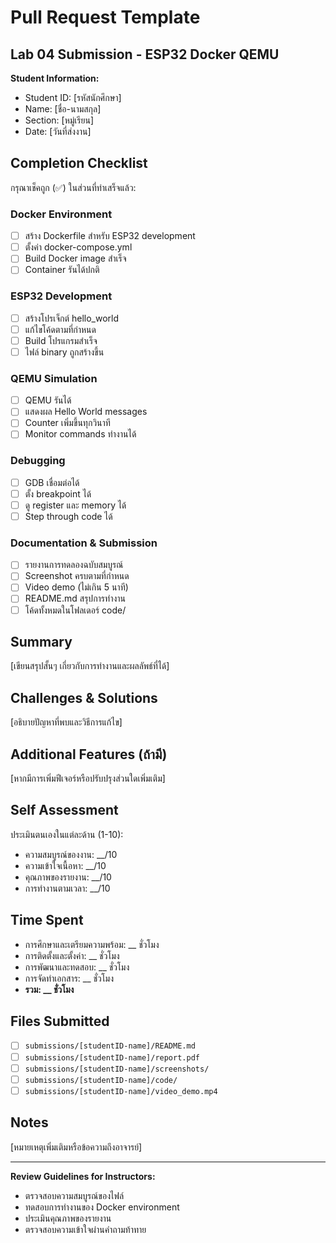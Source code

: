 # Pull Request Template

## Lab 04 Submission - ESP32 Docker QEMU

**Student Information:**
- Student ID: [รหัสนักศึกษา]
- Name: [ชื่อ-นามสกุล]
- Section: [หมู่เรียน]
- Date: [วันที่ส่งงาน]

## Completion Checklist
กรุณาเช็คถูก (✅) ในส่วนที่ทำเสร็จแล้ว:

### Docker Environment
- [ ] สร้าง Dockerfile สำหรับ ESP32 development
- [ ] ตั้งค่า docker-compose.yml
- [ ] Build Docker image สำเร็จ
- [ ] Container รันได้ปกติ

### ESP32 Development
- [ ] สร้างโปรเจ็กต์ hello_world
- [ ] แก้ไขโค้ดตามที่กำหนด
- [ ] Build โปรแกรมสำเร็จ
- [ ] ไฟล์ binary ถูกสร้างขึ้น

### QEMU Simulation
- [ ] QEMU รันได้
- [ ] แสดงผล Hello World messages
- [ ] Counter เพิ่มขึ้นทุกวินาที
- [ ] Monitor commands ทำงานได้

### Debugging
- [ ] GDB เชื่อมต่อได้
- [ ] ตั้ง breakpoint ได้
- [ ] ดู register และ memory ได้
- [ ] Step through code ได้

### Documentation & Submission
- [ ] รายงานการทดลองฉบับสมบูรณ์
- [ ] Screenshot ครบตามที่กำหนด
- [ ] Video demo (ไม่เกิน 5 นาที)
- [ ] README.md สรุปการทำงาน
- [ ] โค้ดทั้งหมดในโฟลเดอร์ code/

## Summary
[เขียนสรุปสั้นๆ เกี่ยวกับการทำงานและผลลัพธ์ที่ได้]

## Challenges & Solutions
[อธิบายปัญหาที่พบและวิธีการแก้ไข]

## Additional Features (ถ้ามี)
[หากมีการเพิ่มฟีเจอร์หรือปรับปรุงส่วนใดเพิ่มเติม]

## Self Assessment
ประเมินตนเองในแต่ละด้าน (1-10):
- ความสมบูรณ์ของงาน: __/10
- ความเข้าใจเนื้อหา: __/10
- คุณภาพของรายงาน: __/10
- การทำงานตามเวลา: __/10

## Time Spent
- การศึกษาและเตรียมความพร้อม: __ ชั่วโมง
- การติดตั้งและตั้งค่า: __ ชั่วโมง
- การพัฒนาและทดสอบ: __ ชั่วโมง
- การจัดทำเอกสาร: __ ชั่วโมง
- **รวม: __ ชั่วโมง**

## Files Submitted
- [ ] `submissions/[studentID-name]/README.md`
- [ ] `submissions/[studentID-name]/report.pdf`
- [ ] `submissions/[studentID-name]/screenshots/`
- [ ] `submissions/[studentID-name]/code/`
- [ ] `submissions/[studentID-name]/video_demo.mp4`

## Notes
[หมายเหตุเพิ่มเติมหรือข้อความถึงอาจารย์]

---

**Review Guidelines for Instructors:**
- ตรวจสอบความสมบูรณ์ของไฟล์
- ทดสอบการทำงานของ Docker environment
- ประเมินคุณภาพของรายงาน
- ตรวจสอบความเข้าใจผ่านคำถามท้าทาย
